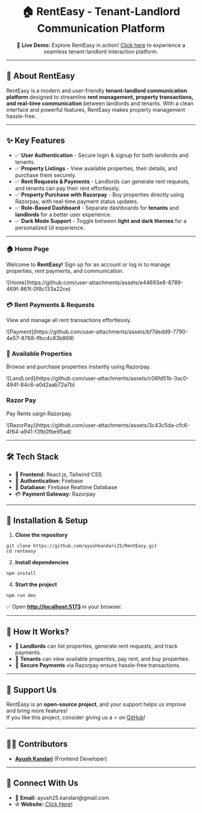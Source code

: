 <h1 align="center">🏠 RentEasy - Tenant-Landlord Communication Platform</h1>

<p align="center">
  🚀 <b>Live Demo:</b> Explore RentEasy in action! 
  <a href="https://rent-easy-project.netlify.app/" target="_blank">Click here</a> to experience a seamless tenant-landlord interaction platform.
</p>

<hr>

<h2>📌 About RentEasy</h2>

<p>
  RentEasy is a modern and user-friendly <b>tenant-landlord communication platform</b> designed to streamline <b>rent management, property transactions, and real-time communication</b> between landlords and tenants. 
  With a clean interface and powerful features, RentEasy makes property management hassle-free.
</p>

<hr>

<h2>✨ Key Features</h2>

<ul>
  <li>✅ <b>User Authentication</b> - Secure login & signup for both landlords and tenants.</li>
  <li>✅ <b>Property Listings</b> - View available properties, their details, and purchase them securely.</li>
  <li>✅ <b>Rent Requests & Payments</b> - Landlords can generate rent requests, and tenants can pay their rent effortlessly.</li>
  <li>✅ <b>Property Purchase with Razorpay</b> - Buy properties directly using Razorpay, with real-time payment status updates.</li>
  <li>✅ <b>Role-Based Dashboard</b> - Separate dashboards for <b>tenants</b> and <b>landlords</b> for a better user experience.</li>
  <li>✅ <b>Dark Mode Support</b> - Toggle between <b>light and dark themes</b> for a personalized UI experience.</li>
</ul>

<hr>


<h3>🏠 Home Page</h3>
<p>Welcome to <b>RentEasy!</b> Sign up for an account or log in to manage properties, rent payments, and communication.</p>
![Home](https://github.com/user-attachments/assets/e44693e8-8789-469f-861f-0f8c133a22ce)


<h3>💳 Rent Payments & Requests</h3>
<p>View and manage all rent transactions effortlessly.</p>
![Payment](https://github.com/user-attachments/assets/bf7dedd9-7790-4e57-8768-ffbc4c83b869)


<h3>🏡 Available Properties</h3>
<p>Browse and purchase properties instantly using Razorpay.</p>
![LandLord](https://github.com/user-attachments/assets/c06fd51b-3ac0-494f-84c6-a0d2aab72a7b)


<h3>Razor Pay</h3>
<p>Pay Rents usign Razorpay.</p>
![RazorPay](https://github.com/user-attachments/assets/3c43c5da-cfc6-4f64-a941-f3fb0fbe95ad)

<hr>

<h2>🛠️ Tech Stack</h2>

<ul>
  <li>🎨 <b>Frontend:</b> React.js, Tailwind CSS</li>
  <li>🔐 <b>Authentication:</b> Firebase</li>
  <li>💾 <b>Database:</b> Firebase Realtime Database</li>
  <li>💳 <b>Payment Gateway:</b> Razorpay</li>
</ul>

<hr>

<h2>📜 Installation & Setup</h2>

<ol>
  <li><b>Clone the repository</b></li>
</ol>

<pre><code>git clone https://github.com/ayushkandari25/RentEasy.git
cd renteasy
</code></pre>

<ol start="2">
  <li><b>Install dependencies</b></li>
</ol>

<pre><code>npm install
</code></pre>


<ol start="4">
  <li><b>Start the project</b></li>
</ol>

<pre><code>npm run dev
</code></pre>

✅ Open <b><a href="http://localhost:5173" target="_blank">http://localhost:5173</a></b> in your browser.

<hr>

<h2>🌟 How It Works?</h2>

<ul>
  <li>🔹 <b>Landlords</b> can list properties, generate rent requests, and track payments.</li>
  <li>🔹 <b>Tenants</b> can view available properties, pay rent, and buy properties.</li>
  <li>🔹 <b>Secure Payments</b> via Razorpay ensure hassle-free transactions.</li>
</ul>

<hr>

<h2>💙 Support Us</h2>
<p>
  RentEasy is an <b>open-source project</b>, and your support helps us improve and bring more features! 
  <br>
  If you like this project, consider giving us a ⭐ on <a href="https://github.com/ayushkandari25/RentEasy" target="_blank">GitHub</a>!
</p>

<hr>

<h2>👨‍💻 Contributors</h2>

<ul>
  <li><a href="https://github.com/ayushkandari25" target="_blank"><b>Ayush Kandari</b></a> (Frontend Developer)</li>
</ul>

<hr>

<h2>🔗 Connect With Us</h2>

<ul>
  <li>📧 <b>Email:</b> ayush25.kandari@gmail.com</li>
  <li>🌐 <b>Website:</b> <a href="https://ayushkandari25.netlify.app/" target="_blank">Click Here!</a></li>
</ul>
